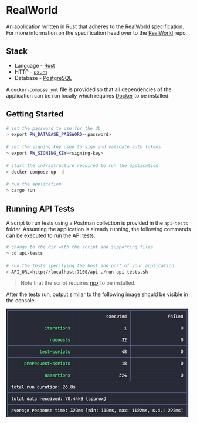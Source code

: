 
# RealWorld

An application written in Rust that adheres to the [RealWorld](https://github.com/gothinkster/realworld) specification. For
more information on the specification head over to the [RealWorld](https://github.com/gothinkster/realworld) repo.

## Stack

* Language - [Rust](https://www.rust-lang.org/)
* HTTP - [axum](https://docs.rs/axum/latest/axum/)
* Database - [PostgreSQL](https://www.postgresql.org/)

A `docker-compose.yml` file is provided so that all dependencies of the application can be run locally which requires
[Docker](https://www.docker.com/) to be installed.

## Getting Started

``` sh
# set the password to use for the db
> export RW_DATABASE_PASSWORD=<password>

# set the signing key used to sign and validate auth tokens
> export RW_SIGNING_KEY=<signing-key>

# start the infrastructure required to run the application
> docker-compose up -d

# run the application
> cargo run
```

## Running API Tests

A script to run tests using a Postman collection is provided in the `api-tests` folder. Assuming the application is
already running, the following commands can be executed to run the API tests.

```sh
# change to the dir with the script and supporting files
> cd api-tests

# run the tests specifying the host and port of your application
> API_URL=http://localhost:7100/api ./run-api-tests.sh
```

> Note that the script requires [npx](https://github.com/npm/npx) to be installed.

After the tests run, output similar to the following image should be visible in the console.

![API Test Results](assets/img/api-test-results.png)
